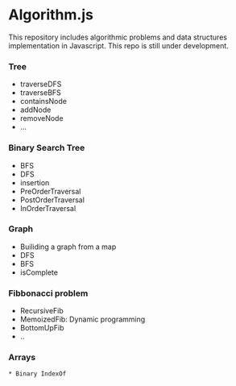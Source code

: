 # Algorithm.js

This repository includes algorithmic problems and data structures implementation in Javascript.
This repo is still under development.

### Tree
  * traverseDFS
  * traverseBFS
  * containsNode
  * addNode
  * removeNode
  * ...

### Binary Search Tree
  * BFS
  * DFS
  * insertion
  * PreOrderTraversal
  * PostOrderTraversal
  * InOrderTraversal

### Graph
  * Builiding a graph from a map
  * DFS
  * BFS
  * isComplete

### Fibbonacci problem
  * RecursiveFib
  * MemoizedFib: Dynamic programming
  * BottomUpFib
  * ..

### Arrays
    * Binary IndexOf


